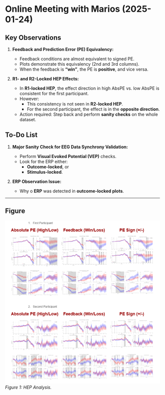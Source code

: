 # Online Meeting with Marios (2025-01-24)

## Key Observations
1. **Feedback and Prediction Error (PE) Equivalency:**
   - Feedback conditions are almost equivalent to signed PE.
   - Plots demonstrate this equivalency (2nd and 3rd columns).
   - When the feedback is **“win”**, the PE is **positive**, and vice versa.

2. **R1- and R2-Locked HEP Effects:**
   - In **R1-locked HEP**, the effect direction in high AbsPE vs. low AbsPE is consistent for the first participant.
   - However:
     - This consistency is not seen in **R2-locked HEP**.
     - For the second participant, the effect is in the **opposite direction**.
   - Action required: Step back and perform **sanity checks** on the whole dataset.

## To-Do List
1. **Major Sanity Check for EEG Data Synchrony Validation:**
   - Perform **Visual Evoked Potential (VEP)** checks.
   - Look for the ERP either:
     - **Outcome-locked**, or
     - **Stimulus-locked**.

2. **ERP Observation Issue:**
   - Why o **ERP** was detected in **outcome-locked plots**.

---

## Figure
![HEP Plot](https://github.com/HamedGhaneS/ECG-EEG-Based-BCI/blob/main/Step_3%20(Pilot)/Data%20Analalysis/2025.01.24/Plots.png)
*Figure 1: HEP Analysis.*
